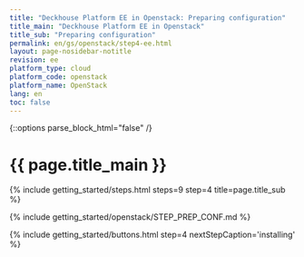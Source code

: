 ```yaml
---
title: "Deckhouse Platform EE in Openstack: Preparing configuration"
title_main: "Deckhouse Platform EE in Openstack"
title_sub: "Preparing configuration"
permalink: en/gs/openstack/step4-ee.html
layout: page-nosidebar-notitle
revision: ee
platform_type: cloud
platform_code: openstack
platform_name: OpenStack
lang: en
toc: false
---
```


<link rel="stylesheet" type="text/css" href='{{ assets["getting-started.css"].digest_path }}' />
<script type="text/javascript" src='{{ assets["getting-started.js"].digest_path }}'></script>

{::options parse_block_html="false" /}

<h1 class="docs__title">{{ page.title_main }}</h1>
{% include getting_started/steps.html steps=9 step=4 title=page.title_sub %}

{% include getting_started/openstack/STEP_PREP_CONF.md %}

{% include getting_started/buttons.html step=4 nextStepCaption='installing' %}
